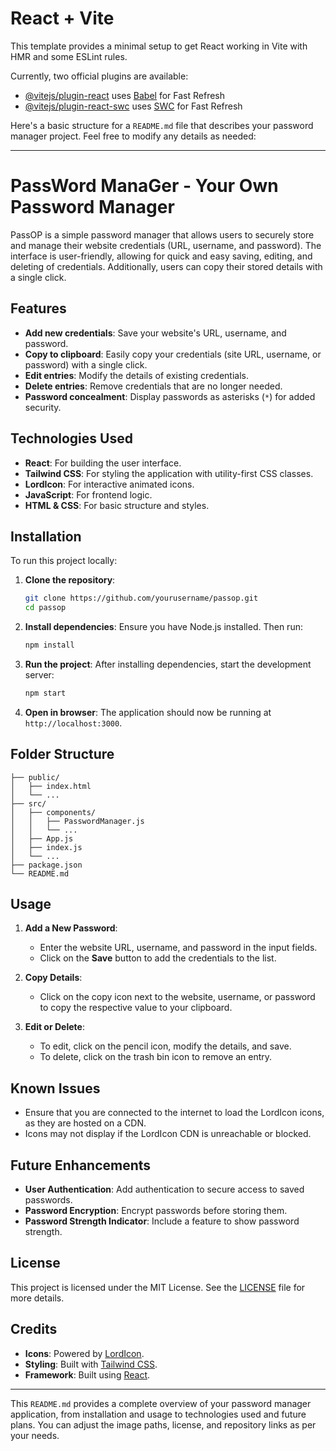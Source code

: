 # React + Vite

This template provides a minimal setup to get React working in Vite with HMR and some ESLint rules.

Currently, two official plugins are available:

- [@vitejs/plugin-react](https://github.com/vitejs/vite-plugin-react/blob/main/packages/plugin-react/README.md) uses [Babel](https://babeljs.io/) for Fast Refresh
- [@vitejs/plugin-react-swc](https://github.com/vitejs/vite-plugin-react-swc) uses [SWC](https://swc.rs/) for Fast Refresh

Here's a basic structure for a `README.md` file that describes your password manager project. Feel free to modify any details as needed:

---

# PassWord ManaGer - Your Own Password Manager

PassOP is a simple password manager that allows users to securely store and manage their website credentials (URL, username, and password). The interface is user-friendly, allowing for quick and easy saving, editing, and deleting of credentials. Additionally, users can copy their stored details with a single click.

## Features
- **Add new credentials**: Save your website's URL, username, and password.
- **Copy to clipboard**: Easily copy your credentials (site URL, username, or password) with a single click.
- **Edit entries**: Modify the details of existing credentials.
- **Delete entries**: Remove credentials that are no longer needed.
- **Password concealment**: Display passwords as asterisks (`*`) for added security.

## Technologies Used

- **React**: For building the user interface.
- **Tailwind CSS**: For styling the application with utility-first CSS classes.
- **LordIcon**: For interactive animated icons.
- **JavaScript**: For frontend logic.
- **HTML & CSS**: For basic structure and styles.

## Installation

To run this project locally:

1. **Clone the repository**:
   ```bash
   git clone https://github.com/yourusername/passop.git
   cd passop
   ```

2. **Install dependencies**:
   Ensure you have Node.js installed. Then run:
   ```bash
   npm install
   ```

3. **Run the project**:
   After installing dependencies, start the development server:
   ```bash
   npm start
   ```

4. **Open in browser**:
   The application should now be running at `http://localhost:3000`.

## Folder Structure

```
├── public/
│   ├── index.html
│   └── ...
├── src/
│   ├── components/
│   │   ├── PasswordManager.js
│   │   └── ...
│   ├── App.js
│   ├── index.js
│   └── ...
├── package.json
└── README.md
```

## Usage

1. **Add a New Password**:
   - Enter the website URL, username, and password in the input fields.
   - Click on the **Save** button to add the credentials to the list.

2. **Copy Details**:
   - Click on the copy icon next to the website, username, or password to copy the respective value to your clipboard.

3. **Edit or Delete**:
   - To edit, click on the pencil icon, modify the details, and save.
   - To delete, click on the trash bin icon to remove an entry.

## Known Issues

- Ensure that you are connected to the internet to load the LordIcon icons, as they are hosted on a CDN.
- Icons may not display if the LordIcon CDN is unreachable or blocked.

## Future Enhancements

- **User Authentication**: Add authentication to secure access to saved passwords.
- **Password Encryption**: Encrypt passwords before storing them.
- **Password Strength Indicator**: Include a feature to show password strength.

## License

This project is licensed under the MIT License. See the [LICENSE](LICENSE) file for more details.

## Credits

- **Icons**: Powered by [LordIcon](https://lordicon.com).
- **Styling**: Built with [Tailwind CSS](https://tailwindcss.com).
- **Framework**: Built using [React](https://reactjs.org/).

---

This `README.md` provides a complete overview of your password manager application, from installation and usage to technologies used and future plans. You can adjust the image paths, license, and repository links as per your needs.